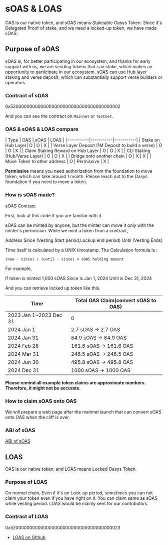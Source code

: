---
---

# sOAS & LOAS

OAS is our native token, and sOAS means Stakeable Oasys Token.
Since it's Delegated Proof of stake, and we need a locked-up token, we have made sOAS.

## Purpose of sOAS

sOAS is, for better participating in our ecosystem, and thanks for early support with us, we are sending tokens that can stake, which makes an opportunity to participate in our ecosystem.
sOAS can use Hub layer staking and verse deposit, which can substantially support verse builders or operators. 

### Contract of sOAS

0x5200000000000000000000000000000000000002

And you can see the contract on `Mainnet` or `Testnet`.


### OAS & sOAS & LOAS compare

| Type | OAS | sOAS | LOAS |
|-----------|-----------|-----------|
| Stake on Hub Layer| O | O | X |
| Verse Layer Deposit (1M Deposit to build a verse) | O | O | X |
| Claim Staking Reward on Hub Layer | O | O | X | 
| CLI Staking (Hub/Verse Layer) | O | O | X |
| Bridge onto another chain | O | X | X |
| Move Token to other address | O | Permissive | X |

**Permissive** means you need authorization from the foundation to move token, which can take around 1 month. 
Please reach out to the Oasys foundation if you need to move a token.


### How is sOAS made? 

[sOAS Contract](https://github.com/ironbeer/oasys-genesis-contract/blob/main/contracts/token/SOAS.sol)

First, look at this code if you are familiar with it. 

sOAS can be minted by anyone, but the minter can move it only with the minter's permission.
While we mint a token from a contract, 

Address
Since (Vesting Start period,Lockup end period) 
Until (Vesting Ends) 

Time itself is calculated by a UNIX timestamp. The Calculation formula is : 

```
(now - since) ÷ (until - since) × sOAS holding amount
```

For example, 

If token is minted 1,000 sOAS
Since is Jan 1, 2024
Until is Dec 31, 2024

And you can retrieve locked up token like this.

| Time | Total OAS Claim(convert sOAS to OAS) |
|----------------|-------------|
| 2023 Jan 1~2023 Dec 31| 0 | 
| 2024 Jan 1 | 2.7 sOAS → 2.7 OAS| 
| 2024 Jan 31 | 84.9 sOAS → 84.9 OAS| 
| 2024 Feb 28 | 161.6 sOAS → 161.6 OAS| 
| 2024 Mar 31 | 246.5 sOAS → 246.5 OAS|
| 2024 Jun 30 | 495.8 sOAS → 495.8 OAS|  
| 2024 Dec 31 | 1000 sOAS → 1000 OAS|  


**Please remind all example token claims are approximate numbers. Therefore, it might not be accurate.**

### How to claim sOAS onto OAS​
We will prepare a web page after the mainnet launch that can convert sOAS onto OAS when the cliff is over.

### ABI of sOAS

[ABI of sOAS](https://github.com/oasysgames/oasys-genesis-contract/blob/b5c4d3e13ff2277ce728ea63f778f674feb2b1a8/artifacts/contracts/token/SOAS.sol/SOAS.json)


## LOAS

OAS is our native token, and LOAS means Locked Oasys Token.

### Purpose of LOAS

On normal chain, Even if it's on Lock-up period, sometimes you can not claim your token even if you have right on it. 
You can claim same as sOAS while vesting period.
LOAS would be mainly sent for our contributors. 

### Contract of LOAS

0x5200000000000000000000000000000000000023

- [LOAS on GIthub](https://github.com/oasysgames/oasys-genesis-contract/blob/abb5f4d8298c7731f057b3797411f8a881695c6c/contracts/token/LOAS.sol)

